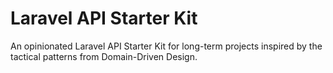 # Laravel API Starter Kit

An opinionated Laravel API Starter Kit for long-term projects inspired by the tactical patterns from Domain-Driven Design.
